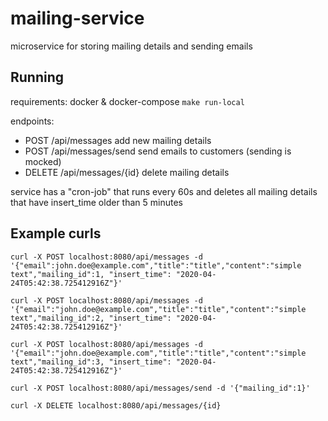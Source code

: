 # mailing-service
microservice for storing mailing details and sending emails

## Running
requirements:
docker & docker-compose
```make run-local```


endpoints:
- POST /api/messages add new mailing details
- POST /api/messages/send send emails to customers (sending is mocked)
- DELETE /api/messages/{id} delete mailing details

service has a "cron-job" that runs every 60s and deletes all mailing details that have insert_time older than 5 minutes


## Example curls

```curl -X POST localhost:8080/api/messages -d '{"email":john.doe@example.com","title":"title","content":"simple text","mailing_id":1, "insert_time": "2020-04-24T05:42:38.725412916Z"}'```

```curl -X POST localhost:8080/api/messages -d '{"email":"john.doe@example.com","title":"title","content":"simple text","mailing_id":2, "insert_time": "2020-04-24T05:42:38.725412916Z"}'```

```curl -X POST localhost:8080/api/messages -d '{"email":"john.doe@example.com","title":"title","content":"simple text","mailing_id":3, "insert_time": "2020-04-24T05:42:38.725412916Z"}'```

```curl -X POST localhost:8080/api/messages/send -d '{"mailing_id":1}'```

```curl -X DELETE localhost:8080/api/messages/{id}```
